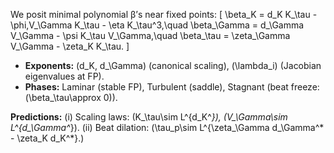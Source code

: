 We posit minimal polynomial β’s near fixed points:
[
\beta_K = d_K K_\tau - \phi,V_\Gamma K_\tau - \eta K_\tau^3,\quad
\beta_\Gamma = d_\Gamma V_\Gamma - \psi K_\tau V_\Gamma,\quad
\beta_\tau = \zeta_\Gamma V_\Gamma - \zeta_K K_\tau.
]

* **Exponents:** (d_K, d_\Gamma) (canonical scaling), (\lambda_i) (Jacobian eigenvalues at FP).
* **Phases:** Laminar (stable FP), Turbulent (saddle), Stagnant (beat freeze: (\beta_\tau\approx 0)).

**Predictions:**
(i) Scaling laws: (K_\tau\sim L^{d_K^*}), (V_\Gamma\sim L^{d_\Gamma^*}).
(ii) Beat dilation: (\tau_p\sim L^{\zeta_\Gamma d_\Gamma^* - \zeta_K d_K^*}.)